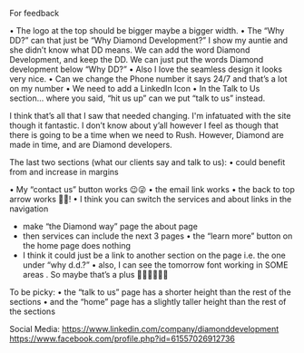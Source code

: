 For feedback

• The logo  at the top should be bigger maybe a bigger width.
• The “Why DD?” can that just be “Why Diamond Development?” I show my auntie and she didn’t know what DD means. We can add the word Diamond Development, and keep the DD. We can just put the words Diamond development below “Why DD?”
• Also I love the seamless design it looks very nice.
• Can we change the Phone number it says 24/7 and that’s a lot on my number
• We need to add a LinkedIn Icon
• In the Talk to Us section… where you said, “hit us up” can we put “talk to us” instead.

I think that’s all that I saw that needed changing. I'm infatuated with the site though it fantastic.  I don’t know  about y’all however I feel as though that there is going to be a time when we need to Rush. However, Diamond are made in time,  and are Diamond developers.

The last two sections (what our clients say and talk to us):
• could benefit from and increase in margins

• My “contact us” button works 😉😜
• the email link works
• the back to top arrow works 👍🏽!
• I think you can switch the services and about links in the navigation
- make “the Diamond way” page the about page
- then services can include the next 3 pages
• the “learn more” button on the home page does nothing
- I think it could just be a link to another section on the page i.e. the one under “why d.d.?”
• also, I can see the tomorrow font working in SOME areas . So maybe that’s a plus 👍🏽🤷🏽‍♀️🤣

To be picky:
• the “talk to us” page has a shorter height than the rest of the sections
• and the “home” page has a slightly taller height than the rest of the sections

Social Media:
https://www.linkedin.com/company/diamonddevelopment
https://www.facebook.com/profile.php?id=61557026912736